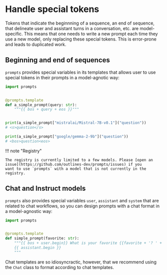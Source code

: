 # Handle special tokens

Tokens that indicate the beginnning of a sequence, an end of sequence, that
delineate user and assistant turns in a conversation, etc. are model-specific.
This means that one needs to write a new prompt each time they use a new model,
only replacing these special tokens. This is error-prone and leads to duplicated
work.


## Beginning and end of sequences

`prompts` provides special variables in its templates that allows user to use special tokens in their prompts in a model-agnotic way:

```python
import prompts


@prompts.template
def a_simple_prompt(query: str):
    """{{ bos + query + eos }}"""


print(a_simple_prompt["mistralai/Mistral-7B-v0.1"]("question"))
# <s>question</s>

print(a_simple_prompt["google/gemma-2-9b"]("question"))
# <bos>question<eos>
```


!!! note "Registry"

    The registry is currently limited to a few models. Please [open an issue](https://github.com/outlines-dev/prompts/issues) if you
    want to use `prompts` with a model that is not currently in the registry.


## Chat and Instruct models

`prompts` also provides special variables `user`, `assistant` and `system` that are related to chat workflows, so you can design prompts with a chat format in a model-agnostic way:

```python
import prompts


@prompts.template
def simple_prompt(favorite: str):
    """{{ bos + user.begin}} What is your favorite {{favorite + '? ' + user.end}}
    {{ assistant.begin }}
    """
```

Chat templates are so idiosyncractic, however, that we recommend using the `Chat` class to format according to chat templates.

